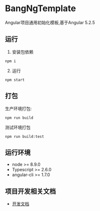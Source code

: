 # BangNgTemplate

Angular项目通用初始化模板,基于Angular 5.2.5

## 运行

1. 安装包依赖
```
npm i
```
2. 运行
```
npm start
```

## 打包
生产环境打包:
```
npm run build
```
测试环境打包
```
npm run build:test
```

## 运行环境
- node >= 8.9.0
- Typescript >= 2.6.0
- angular-cli >= 1.7.0

## 项目开发相关文档
- [开发文档](./docs/index.md)
